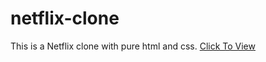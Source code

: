 # netflix-clone

This is a Netflix clone with pure html and css.
<a href="https://netflixngclone.netlify.app">Click To View</a>
